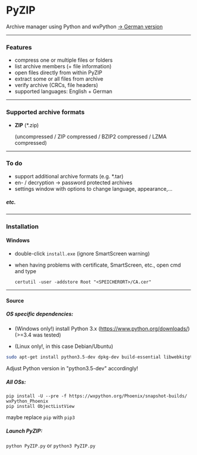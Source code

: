 # PyZIP
Archive manager using Python and wxPython    [-> German version](README_de.md)
***
### Features

- compress one or multiple files or folders
- list archive members (+ file information)
- open files directly from within PyZIP
- extract some or all files from archive
- verify archive (CRCs, file headers)
- supported languages: English + German

***
### Supported archive formats

- **ZIP** (*.zip)

  (uncompressed / ZIP compressed / BZIP2 compressed / LZMA compressed)

***
### To do

- support additional archive formats (e.g. *.tar)
- en- / decryption -> password protected archives
- settings window with options to change language, appearance,...

##### etc.

***
### Installation

#### Windows

- double-click ``install.exe`` (ignore SmartScreen warning)

- when having problems with certificate, SmartScreen, etc., open cmd and type

  ``certutil -user -addstore Root "<SPEICHERORT>/CA.cer"``

***
#### Source

##### OS specific dependencies:

- (Windows only!) install Python 3.x (https://www.python.org/downloads/) (>=3.4 was tested)

- (Linux only!, in this case Debian/Ubuntu)

```bash
sudo apt-get install python3.5-dev dpkg-dev build-essential libwebkitgtk-dev libjpeg-dev libtiff-dev libgtk2.0-dev libsdl1.2-dev libgstreamer-plugins-base0.10-dev libnotify-dev freeglut3 freeglut3-dev python3-pip python3-setuptools
```
Adjust Python version in "python3.5-dev" accordingly!


##### All OSs:
```
pip install -U --pre -f https://wxpython.org/Phoenix/snapshot-builds/ wxPython_Phoenix
pip install ObjectListView
```
maybe replace ``pip`` with ``pip3``

##### Launch PyZIP:

``python PyZIP.py`` or ``python3 PyZIP.py``

